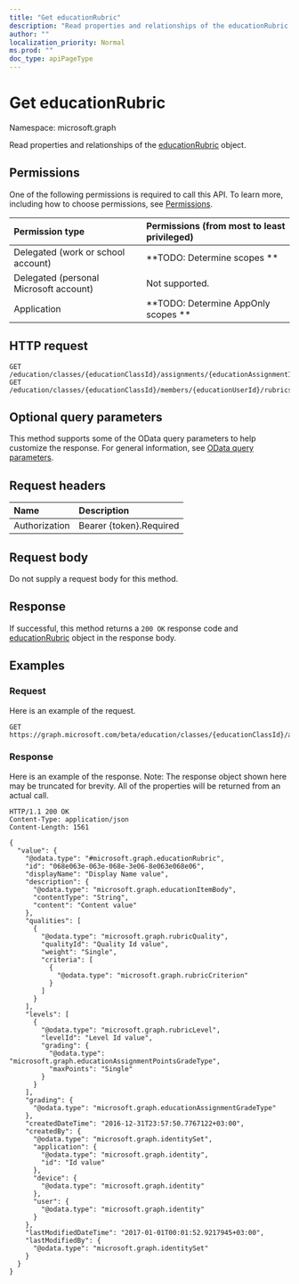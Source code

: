 ```yaml
---
title: "Get educationRubric"
description: "Read properties and relationships of the educationRubric object."
author: ""
localization_priority: Normal
ms.prod: ""
doc_type: apiPageType
---
```


# Get educationRubric

Namespace: microsoft.graph

Read properties and relationships of the [educationRubric](../resources/educationrubric.md) object.

## Permissions
One of the following permissions is required to call this API. To learn more, including how to choose permissions, see [Permissions](/concepts/permissions-reference.md).

|Permission type|Permissions (from most to least privileged)|
|:---|:---|
|Delegated (work or school account)|**TODO: Determine scopes **|
|Delegated (personal Microsoft account)|Not supported.|
|Application|**TODO: Determine AppOnly scopes **|

## HTTP request
<!-- {
  "blockType": "ignored"
}
-->
``` http
GET /education/classes/{educationClassId}/assignments/{educationAssignmentId}/rubric
GET /education/classes/{educationClassId}/members/{educationUserId}/rubrics/{educationRubricId}
```

## Optional query parameters
This method supports some of the OData query parameters to help customize the response. For general information, see [OData query parameters](/graph/query-parameters).

## Request headers
|Name|Description|
|:---|:---|
|Authorization|Bearer {token}.Required|

## Request body
Do not supply a request body for this method.

## Response
If successful, this method returns a `200 OK` response code and [educationRubric](../resources/educationrubric.md) object in the response body.

## Examples

### Request
Here is an example of the request.
<!-- {
  "blockType": "request",
  "name": "get_educationrubric"
}
-->
``` http
GET https://graph.microsoft.com/beta/education/classes/{educationClassId}/assignments/{educationAssignmentId}/rubric
```

### Response
Here is an example of the response. Note: The response object shown here may be truncated for brevity. All of the properties will be returned from an actual call.
<!-- {
  "blockType": "response",
  "truncated": true,
  "@odata.type": "microsoft.graph.educationRubric"
}
-->
``` http
HTTP/1.1 200 OK
Content-Type: application/json
Content-Length: 1561

{
  "value": {
    "@odata.type": "#microsoft.graph.educationRubric",
    "id": "068e063e-063e-068e-3e06-8e063e068e06",
    "displayName": "Display Name value",
    "description": {
      "@odata.type": "microsoft.graph.educationItemBody",
      "contentType": "String",
      "content": "Content value"
    },
    "qualities": [
      {
        "@odata.type": "microsoft.graph.rubricQuality",
        "qualityId": "Quality Id value",
        "weight": "Single",
        "criteria": [
          {
            "@odata.type": "microsoft.graph.rubricCriterion"
          }
        ]
      }
    ],
    "levels": [
      {
        "@odata.type": "microsoft.graph.rubricLevel",
        "levelId": "Level Id value",
        "grading": {
          "@odata.type": "microsoft.graph.educationAssignmentPointsGradeType",
          "maxPoints": "Single"
        }
      }
    ],
    "grading": {
      "@odata.type": "microsoft.graph.educationAssignmentGradeType"
    },
    "createdDateTime": "2016-12-31T23:57:50.7767122+03:00",
    "createdBy": {
      "@odata.type": "microsoft.graph.identitySet",
      "application": {
        "@odata.type": "microsoft.graph.identity",
        "id": "Id value"
      },
      "device": {
        "@odata.type": "microsoft.graph.identity"
      },
      "user": {
        "@odata.type": "microsoft.graph.identity"
      }
    },
    "lastModifiedDateTime": "2017-01-01T00:01:52.9217945+03:00",
    "lastModifiedBy": {
      "@odata.type": "microsoft.graph.identitySet"
    }
  }
}
```

